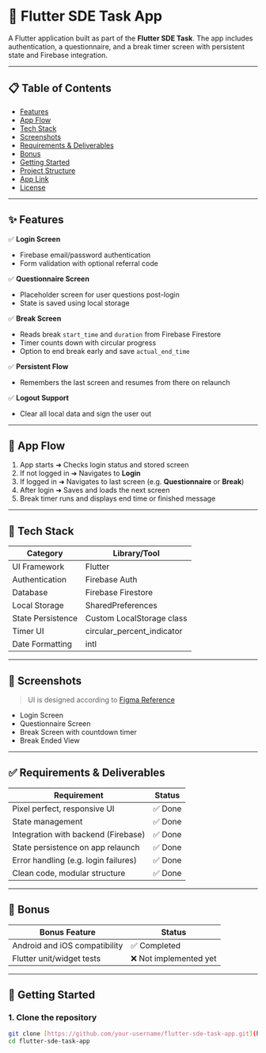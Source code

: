 
# 🚀 Flutter SDE Task App

A Flutter application built as part of the **Flutter SDE Task**. The app includes authentication, a questionnaire, and a break timer screen with persistent state and Firebase integration.

---

## 📋 Table of Contents

- [Features](#-features)
- [App Flow](#-app-flow)
- [Tech Stack](#-tech-stack)
- [Screenshots](#-screenshots)
- [Requirements & Deliverables](#-requirements--deliverables)
- [Bonus](#-bonus)
- [Getting Started](#-getting-started)
- [Project Structure](#-project-structure)
- [App Link](https://drive.google.com/file/d/1WpVynfnHgCu_K84hg5kq7reu6YnIF0qh/view?usp=sharing)
- [License](#-license)

---

## ✨ Features

✅ **Login Screen**
- Firebase email/password authentication
- Form validation with optional referral code

✅ **Questionnaire Screen**
- Placeholder screen for user questions post-login
- State is saved using local storage

✅ **Break Screen**
- Reads break `start_time` and `duration` from Firebase Firestore
- Timer counts down with circular progress
- Option to end break early and save `actual_end_time`

✅ **Persistent Flow**
- Remembers the last screen and resumes from there on relaunch

✅ **Logout Support**
- Clear all local data and sign the user out

---

## 🔄 App Flow

1. App starts ➜ Checks login status and stored screen
2. If not logged in ➜ Navigates to **Login**
3. If logged in ➜ Navigates to last screen (e.g. **Questionnaire** or **Break**)
4. After login ➜ Saves and loads the next screen
5. Break timer runs and displays end time or finished message

---

## 🧰 Tech Stack

| Category          | Library/Tool             |
|------------------|--------------------------|
| UI Framework     | Flutter                  |
| Authentication   | Firebase Auth            |
| Database         | Firebase Firestore       |
| Local Storage    | SharedPreferences        |
| State Persistence| Custom LocalStorage class|
| Timer UI         | circular_percent_indicator |
| Date Formatting  | intl                     |

---

## 📸 Screenshots

> UI is designed according to [Figma Reference](https://www.figma.com/design/eGc0p6KWFxfsRMevyvtjE5/Interview?node-id=0-1&p=f&m=dev)

- Login Screen
- Questionnaire Screen
- Break Screen with countdown timer
- Break Ended View

---

## ✅ Requirements & Deliverables

| Requirement                                     | Status  |
|------------------------------------------------|---------|
| Pixel perfect, responsive UI                   | ✅ Done  |
| State management                               | ✅ Done  |
| Integration with backend (Firebase)            | ✅ Done  |
| State persistence on app relaunch              | ✅ Done  |
| Error handling (e.g. login failures)           | ✅ Done  |
| Clean code, modular structure                  | ✅ Done  |

---

## 🎯 Bonus

| Bonus Feature                  | Status        |
|-------------------------------|---------------|
| Android and iOS compatibility | ✅ Completed   |
| Flutter unit/widget tests     | ❌ Not implemented yet |

---

## 🏁 Getting Started

### 1. Clone the repository

```bash
git clone [https://github.com/your-username/flutter-sde-task-app.git](https://github.com/PranavDalvi9/Flutter-SDE-Task.git)
cd flutter-sde-task-app
